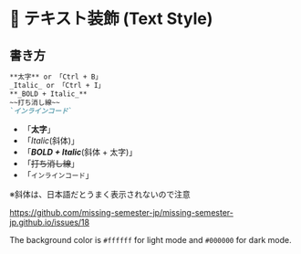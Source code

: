# 📌 テキスト装飾 (Text Style)

## 書き方

```markdown
**太字** or 「Ctrl + B」
_Italic_ or 「Ctrl + I」
**_BOLD + Italic_**
~~打ち消し線~~
`インラインコード`
```

- 「**太字**」
- 「_Italic_(斜体)」
- 「**_BOLD + Italic_**(斜体 + 太字)」
- 「~~打ち消し線~~」
- 「`インラインコード`」

※斜体は、日本語だとうまく表示されないので注意　

https://github.com/missing-semester-jp/missing-semester-jp.github.io/issues/18

The background color is `#ffffff` for light mode and `#000000` for dark mode.
